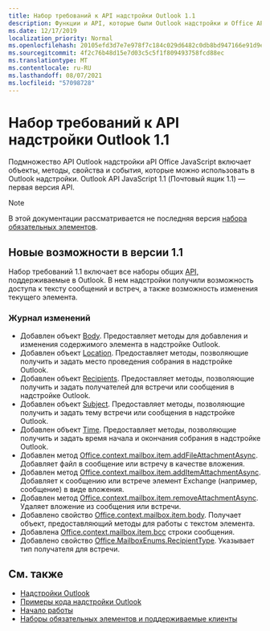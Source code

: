 ```yaml
---
title: Набор требований к API надстройки Outlook 1.1
description: Функции и API, которые были Outlook надстройки и Office API JavaScript в рамках API почтовых ящиков 1.1.
ms.date: 12/17/2019
localization_priority: Normal
ms.openlocfilehash: 20105efd3d7e7e978f7c184c029d6482c0db8bd947166e91d9e9f5714e775d99
ms.sourcegitcommit: 4f2c76b48d15e7d03c5c5f1f809493758fcd88ec
ms.translationtype: MT
ms.contentlocale: ru-RU
ms.lasthandoff: 08/07/2021
ms.locfileid: "57098728"
---
```

# <a name="outlook-add-in-api-requirement-set-11"></a>Набор требований к API надстройки Outlook 1.1

Подмножество API Outlook надстройки aPI Office JavaScript включает объекты, методы, свойства и события, которые можно использовать в Outlook надстройки. Outlook API JavaScript 1.1 (Почтовый ящик 1.1) — первая версия API.

> [!NOTE]
> В этой документации рассматривается не последняя версия [набора обязательных элементов](../../requirement-sets/outlook-api-requirement-sets.md).

## <a name="whats-new-in-11"></a>Новые возможности в версии 1.1

Набор требований 1.1 включает все наборы общих [API,](../../requirement-sets/office-add-in-requirement-sets.md) поддерживаемые в Outlook. В нем надстройки получили возможность доступа к тексту сообщений и встреч, а также возможность изменения текущего элемента.

### <a name="change-log"></a>Журнал изменений

- Добавлен объект [Body](/javascript/api/outlook/office.body?view=outlook-js-1.1&preserve-view=true). Предоставляет методы для добавления и изменения содержимого элемента в надстройке Outlook.
- Добавлен объект [Location](/javascript/api/outlook/office.location?view=outlook-js-1.1&preserve-view=true). Предоставляет методы, позволяющие получить и задать место проведения собрания в надстройке Outlook.
- Добавлен объект [Recipients](/javascript/api/outlook/office.recipients?view=outlook-js-1.1&preserve-view=true). Предоставляет методы, позволяющие получить и задать получателей для встречи или сообщения в надстройке Outlook.
- Добавлен объект [Subject](/javascript/api/outlook/office.subject?view=outlook-js-1.1&preserve-view=true). Предоставляет методы, позволяющие получить и задать тему встречи или сообщения в надстройке Outlook.
- Добавлен объект [Time](/javascript/api/outlook/office.time?view=outlook-js-1.1&preserve-view=true). Предоставляет методы, позволяющие получить и задать время начала и окончания собрания в надстройке Outlook.
- Добавлен метод [Office.context.mailbox.item.addFileAttachmentAsync](office.context.mailbox.item.md#methods). Добавляет файл в сообщение или встречу в качестве вложения.
- Добавлен метод [Office.context.mailbox.item.addItemAttachmentAsync](office.context.mailbox.item.md#methods). Добавляет к сообщению или встрече элемент Exchange (например, сообщение) в виде вложения.
- Добавлен метод [Office.context.mailbox.item.removeAttachmentAsync](office.context.mailbox.item.md#methods). Удаляет вложение из сообщения или встречи.
- Добавлено свойство [Office.context.mailbox.item.body](office.context.mailbox.item.md#properties). Получает объект, предоставляющий методы для работы с текстом элемента.
- Добавлена [Office.context.mailbox.item.bcc](office.context.mailbox.item.md#properties) строки сообщения.
- Добавлено свойство [Office.MailboxEnums.RecipientType](/javascript/api/outlook/office.mailboxenums.recipienttype?view=outlook-js-1.1&preserve-view=true). Указывает тип получателя для встречи.

## <a name="see-also"></a>См. также

- [Надстройки Outlook](../../../outlook/outlook-add-ins-overview.md)
- [Примеры кода надстройки Outlook](https://developer.microsoft.com/outlook/gallery/?filterBy=Outlook,Samples,Add-ins)
- [Начало работы](../../../quickstarts/outlook-quickstart.md)
- [Наборы обязательных элементов и поддерживаемые клиенты](../../requirement-sets/outlook-api-requirement-sets.md)
